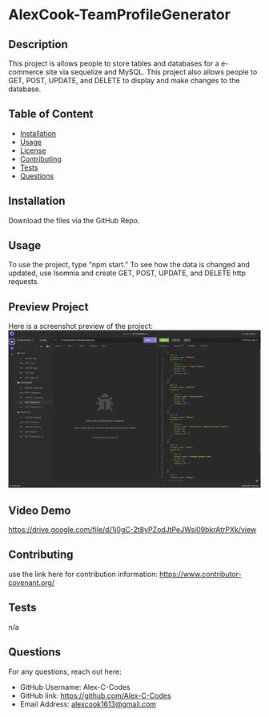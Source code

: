 # AlexCook-TeamProfileGenerator

## Description

This project is allows people to store tables and databases for a e-commerce site via sequelize and MySQL. This project also allows people to GET, POST, UPDATE, and DELETE to display and make changes to the database.

## Table of Content

- [Installation](#installation)
- [Usage](#usage)
- [License](#license)
- [Contributing](#contributing)
- [Tests](#tests)
- [Questions](#questions)

## Installation

Download the files via the GitHub Repo.

## Usage

To use the project, type "npm start." To see how the data is changed and updated, use Isomnia and create GET, POST, UPDATE, and DELETE http requests.

## Preview Project

Here is a screenshot preview of the project:
![Alt text](/assets/images/e-commerce_screenshot.png "E-Commerce_Backend")

## Video Demo

https://drive.google.com/file/d/1j0gC-2t8yPZodJtPeJWsi09bkrAtrPXk/view

## Contributing

use the link here for contribution information: https://www.contributor-covenant.org/

## Tests

n/a

## Questions

For any questions, reach out here:
- GitHub Username: Alex-C-Codes
- GitHub link: https://github.com/Alex-C-Codes
- Email Address: alexcook1613@gmail.com